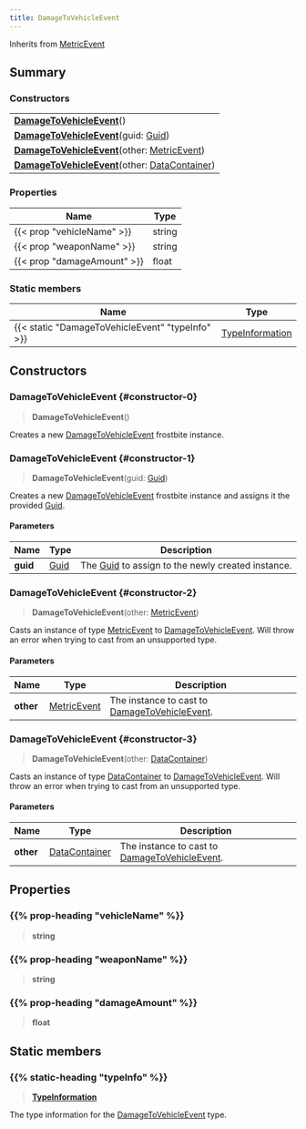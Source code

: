 ```yaml
---
title: DamageToVehicleEvent
---
```


Inherits from [MetricEvent](/vext/ref/fb/metricevent)

## Summary

### Constructors

|  |
| --- |
| **[DamageToVehicleEvent](#constructor-0)**() |
| **[DamageToVehicleEvent](#constructor-1)**(guid: [Guid](/vext/ref/shared/type/guid)) |
| **[DamageToVehicleEvent](#constructor-2)**(other: [MetricEvent](/vext/ref/fb/metricevent)) |
| **[DamageToVehicleEvent](#constructor-3)**(other: [DataContainer](/vext/ref/shared/type/datacontainer)) |

### Properties

| Name | Type |
| ---- | ---- |
| {{< prop "vehicleName" >}} | string |
| {{< prop "weaponName" >}} | string |
| {{< prop "damageAmount" >}} | float |

### Static members

| Name | Type |
| ---- | ---- |
| {{< static "DamageToVehicleEvent" "typeInfo" >}} | [TypeInformation](/vext/ref/shared/type/typeinformation) |

## Constructors

### DamageToVehicleEvent {#constructor-0}

> **DamageToVehicleEvent**()

Creates a new [DamageToVehicleEvent](/vext/ref/fb/damagetovehicleevent) frostbite instance.

### DamageToVehicleEvent {#constructor-1}

> **DamageToVehicleEvent**(guid: [Guid](/vext/ref/shared/type/guid))

Creates a new [DamageToVehicleEvent](/vext/ref/fb/damagetovehicleevent) frostbite instance and assigns it the provided [Guid](/vext/ref/shared/type/guid).

#### Parameters

| Name | Type | Description |
| ---- | ---- | ----------- |
| **guid** | [Guid](/vext/ref/shared/type/guid) | The [Guid](/vext/ref/shared/type/guid) to assign to the newly created instance. |

### DamageToVehicleEvent {#constructor-2}

> **DamageToVehicleEvent**(other: [MetricEvent](/vext/ref/fb/metricevent))

Casts an instance of type [MetricEvent](/vext/ref/fb/metricevent) to [DamageToVehicleEvent](/vext/ref/fb/damagetovehicleevent). Will throw an error when trying to cast from an unsupported type.

#### Parameters

| Name | Type | Description |
| ---- | ---- | ----------- |
| **other** | [MetricEvent](/vext/ref/fb/metricevent) | The instance to cast to [DamageToVehicleEvent](/vext/ref/fb/damagetovehicleevent). |

### DamageToVehicleEvent {#constructor-3}

> **DamageToVehicleEvent**(other: [DataContainer](/vext/ref/shared/type/datacontainer))

Casts an instance of type [DataContainer](/vext/ref/shared/type/datacontainer) to [DamageToVehicleEvent](/vext/ref/fb/damagetovehicleevent). Will throw an error when trying to cast from an unsupported type.

#### Parameters

| Name | Type | Description |
| ---- | ---- | ----------- |
| **other** | [DataContainer](/vext/ref/shared/type/datacontainer) | The instance to cast to [DamageToVehicleEvent](/vext/ref/fb/damagetovehicleevent). |

## Properties

### {{% prop-heading "vehicleName" %}}

> **string**

### {{% prop-heading "weaponName" %}}

> **string**

### {{% prop-heading "damageAmount" %}}

> **float**

## Static members

### {{% static-heading "typeInfo" %}}

> **[TypeInformation](/vext/ref/shared/type/typeinformation)**

The type information for the [DamageToVehicleEvent](/vext/ref/fb/damagetovehicleevent) type.

